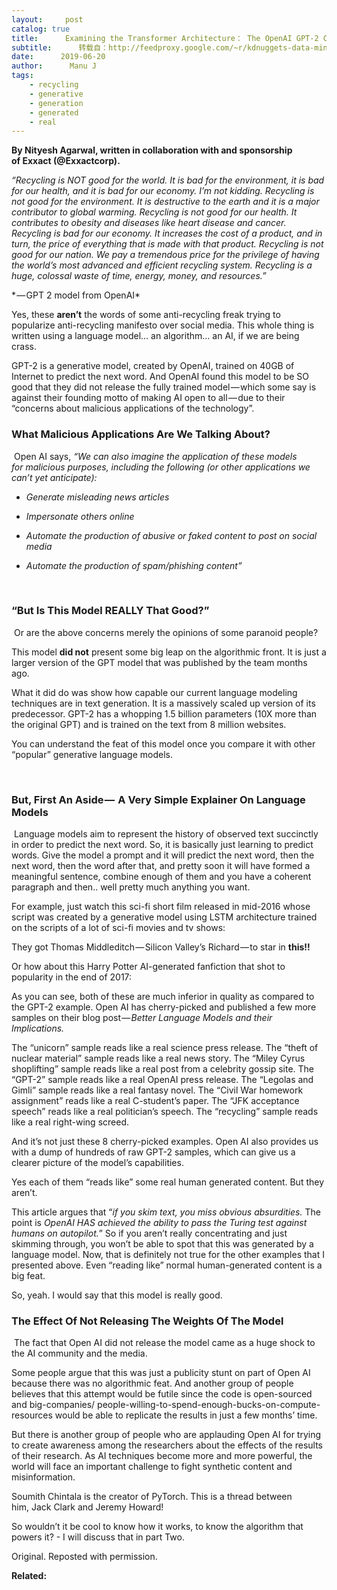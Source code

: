 ```yaml
---
layout:     post
catalog: true
title:      Examining the Transformer Architecture： The OpenAI GPT-2 Controversy
subtitle:      转载自：http://feedproxy.google.com/~r/kdnuggets-data-mining-analytics/~3/skF53PIyYsY/transformer-openai-gpt2.html
date:      2019-06-20
author:      Manu J
tags:
    - recycling
    - generative
    - generation
    - generated
    - real
---
```


**By Nityesh Agarwal, written in collaboration with and sponsorship of Exxact (@Exxactcorp).**

*“Recycling is NOT good for the world. It is bad for the environment, it is bad for our health, and it is bad for our economy. I’m not kidding. Recycling is not good for the environment. It is destructive to the earth and it is a major contributor to global warming. Recycling is not good for our health. It contributes to obesity and diseases like heart disease and cancer. Recycling is bad for our economy. It increases the cost of a product, and in turn, the price of everything that is made with that product. Recycling is not good for our nation. We pay a tremendous price for the privilege of having the world’s most advanced and efficient recycling system. Recycling is a huge, colossal waste of time, energy, money, and resources.”*

* — GPT 2 model from OpenAI*

Yes, these **aren’t** the words of some anti-recycling freak trying to popularize anti-recycling manifesto over social media. This whole thing is written using a language model… an algorithm… an AI, if we are being crass.

GPT-2 is a generative model, created by OpenAI, trained on 40GB of Internet to predict the next word. And OpenAI found this model to be SO good that they did not release the fully trained model — which some say is against their founding motto of making AI open to all — due to their “concerns about malicious applications of the technology”.

### What Malicious Applications Are We Talking About?

 Open AI says, *“We can also imagine the application of these models for malicious purposes, including the following (or other applications we can’t yet anticipate):*

- *Generate misleading news articles*

- *Impersonate others online*

- *Automate the production of abusive or faked content to post on social media*

- *Automate the production of spam/phishing content”*


 

### “But Is This Model REALLY That Good?”

 Or are the above concerns merely the opinions of some paranoid people?

This model **did not** present some big leap on the algorithmic front. It is just a larger version of the GPT model that was published by the team months ago.

What it did do was show how capable our current language modeling techniques are in text generation. It is a massively scaled up version of its predecessor. GPT-2 has a whopping 1.5 billion parameters (10X more than the original GPT) and is trained on the text from 8 million websites.

You can understand the feat of this model once you compare it with other “popular” generative language models.

 

### But, First An Aside —  A Very Simple Explainer On Language Models

 Language models aim to represent the history of observed text succinctly in order to predict the next word. So, it is basically just learning to predict words. Give the model a prompt and it will predict the next word, then the next word, then the word after that, and pretty soon it will have formed a meaningful sentence, combine enough of them and you have a coherent paragraph and then.. well pretty much anything you want.

For example, just watch this sci-fi short film released in mid-2016 whose script was created by a generative model using LSTM architecture trained on the scripts of a lot of sci-fi movies and tv shows:


They got Thomas Middleditch — Silicon Valley’s Richard — to star in **this!!**

Or how about this Harry Potter AI-generated fanfiction that shot to popularity in the end of 2017:


As you can see, both of these are much inferior in quality as compared to the GPT-2 example. Open AI has cherry-picked and published a few more samples on their blog post — *Better Language Models and their Implications.*

The “unicorn” sample reads like a real science press release. The “theft of nuclear material” sample reads like a real news story. The “Miley Cyrus shoplifting” sample reads like a real post from a celebrity gossip site. The “GPT-2” sample reads like a real OpenAI press release. The “Legolas and Gimli” sample reads like a real fantasy novel. The “Civil War homework assignment” reads like a real C-student’s paper. The “JFK acceptance speech” reads like a real politician’s speech. The “recycling” sample reads like a real right-wing screed.


And it’s not just these 8 cherry-picked examples. Open AI also provides us with a dump of hundreds of raw GPT-2 samples, which can give us a clearer picture of the model’s capabilities.

Yes each of them “reads like” some real human generated content. But they aren’t.

This article argues that “*if you skim text, you miss obvious absurdities.* The point is *OpenAI HAS achieved the ability to pass the Turing test against humans on autopilot.*” So if you aren’t really concentrating and just skimming through, you won’t be able to spot that this was generated by a language model. Now, that is definitely not true for the other examples that I presented above. Even “reading like” normal human-generated content is a big feat.

So, yeah. I would say that this model is really good.

### The Effect Of Not Releasing The Weights Of The Model

 The fact that Open AI did not release the model came as a huge shock to the AI community and the media.

Some people argue that this was just a publicity stunt on part of Open AI because there was no algorithmic feat. And another group of people believes that this attempt would be futile since the code is open-sourced and big-companies/ people-willing-to-spend-enough-bucks-on-compute-resources would be able to replicate the results in just a few months’ time.

But there is another group of people who are applauding Open AI for trying to create awareness among the researchers about the effects of the results of their research. As AI techniques become more and more powerful, the world will face an important challenge to fight synthetic content and misinformation.


Soumith Chintala is the creator of PyTorch. This is a thread between him, Jack Clark and Jeremy Howard!

So wouldn’t it be cool to know how it works, to know the algorithm that powers it? - I will discuss that in part Two.

Original. Reposted with permission.

**Related:**


